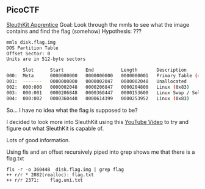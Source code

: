 ## PicoCTF

[SleuthKit Apprentice](https://play.picoctf.org/practice/challenge/300)
Goal: Look through the mmls to see what the image contains and find the flag (somehow)
Hypothesis: ???

```bash
mmls disk.flag.img
DOS Partition Table
Offset Sector: 0
Units are in 512-byte sectors

      Slot      Start        End          Length       Description
000:  Meta      0000000000   0000000000   0000000001   Primary Table (#0)
001:  -------   0000000000   0000002047   0000002048   Unallocated
002:  000:000   0000002048   0000206847   0000204800   Linux (0x83)
003:  000:001   0000206848   0000360447   0000153600   Linux Swap / Solaris x86 (0x82)
004:  000:002   0000360448   0000614399   0000253952   Linux (0x83)
```

So... I have no idea what the flag is supposed to be? 

I decided to look more into SleuthKit using this [YouTube Video](https://www.youtube.com/watch?v=R-IE2j04Chc) to try and figure out what SleuthKit is capable of.

Lots of good information.

Using fls and an offset recursively piped into grep shows me that there is a flag.txt
```
fls -r -o 360448  disk.flag.img | grep flag
++ r/r * 2082(realloc):	flag.txt
++ r/r 2371:	flag.uni.txt
```